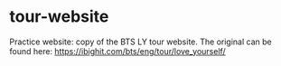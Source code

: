 # tour-website
Practice website: copy of the BTS LY tour website. The original can be found here: https://ibighit.com/bts/eng/tour/love_yourself/
